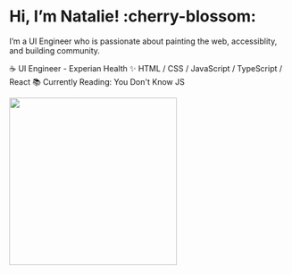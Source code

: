 # Hi, I’m Natalie! :cherry-blossom:
I’m a UI Engineer who is passionate about painting the web, accessiblity, and building community.

:coffee:  UI Engineer - Experian Health 
✨  HTML / CSS / JavaScript / TypeScript / React 
📚  Currently Reading: You Don't Know JS

<img src="https://user-images.githubusercontent.com/34781875/111087747-4a17f180-84f1-11eb-9fe4-067b37ed2454.png" width="300">
